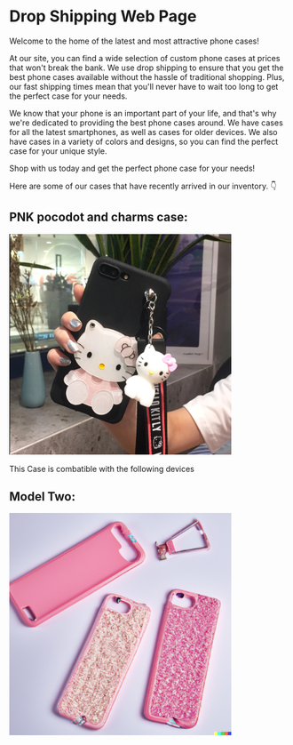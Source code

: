 # Drop Shipping Web Page

Welcome to the home of the latest and most attractive phone cases! 

At our site, you can find a wide selection of custom phone cases at prices that won't break the bank. We use drop shipping to ensure that you get the best phone cases available without the hassle of traditional shopping. Plus, our fast shipping times mean that you'll never have to wait too long to get the perfect case for your needs. 

We know that your phone is an important part of your life, and that's why we're dedicated to providing the best phone cases around. We have cases for all the latest smartphones, as well as cases for older devices. We also have cases in a variety of colors and designs, so you can find the perfect case for your unique style. 

Shop with us today and get the perfect phone case for your needs!

Here are some of our cases that have recently arrived in our inventory. 👇

## PNK pocodot and charms case:

<img src="promo4.png" width="400">

This Case is combatible with the following devices

## Model Two:

<img src="promo2.png" width="400">
